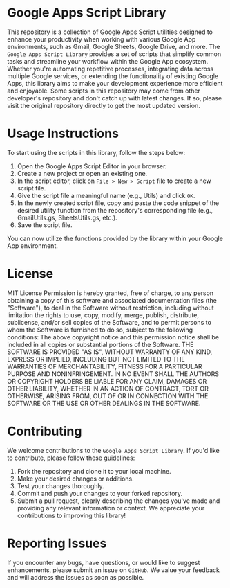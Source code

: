 # Google Apps Script Library
This repository is a collection of Google Apps Script utilities designed to enhance your productivity when working with various Google App environments, such as Gmail, Google Sheets, Google Drive, and more. The `Google Apps Script Library` provides a set of scripts that simplify common tasks and streamline your workflow within the Google App ecosystem. Whether you're automating repetitive processes, integrating data across multiple Google services, or extending the functionality of existing Google Apps, this library aims to make your development experience more efficient and enjoyable.
Some scripts in this repository may come from other developer's repository and don't catch up with latest changes. If so, please visit the original repository directly to get the most updated version.

# Usage Instructions
To start using the scripts in this library, follow the steps below:
1. Open the Google Apps Script Editor in your browser.
2. Create a new project or open an existing one.
3. In the script editor, click on `File > New > Script` file to create a new script file.
4. Give the script file a meaningful name (e.g., Utils) and click `OK`.
5. In the newly created script file, copy and paste the code snippet of the desired utility function from the repository's corresponding file (e.g., GmailUtils.gs, SheetsUtils.gs, etc.).
6. Save the script file.

You can now utilize the functions provided by the library within your Google App environment.

# License
MIT License
Permission is hereby granted, free of charge, to any person obtaining a copy of this software and associated documentation files (the "Software"), to deal in the Software without restriction, including without limitation the rights to use, copy, modify, merge, publish, distribute, sublicense, and/or sell copies of the Software, and to permit persons to whom the Software is furnished to do so, subject to the following conditions:
The above copyright notice and this permission notice shall be included in all copies or substantial portions of the Software.
THE SOFTWARE IS PROVIDED "AS IS", WITHOUT WARRANTY OF ANY KIND, EXPRESS OR IMPLIED, INCLUDING BUT NOT LIMITED TO THE WARRANTIES OF MERCHANTABILITY, FITNESS FOR A PARTICULAR PURPOSE AND NONINFRINGEMENT. IN NO EVENT SHALL THE AUTHORS OR COPYRIGHT HOLDERS BE LIABLE FOR ANY CLAIM, DAMAGES OR OTHER LIABILITY, WHETHER IN AN ACTION OF CONTRACT, TORT OR OTHERWISE, ARISING FROM, OUT OF OR IN CONNECTION WITH THE SOFTWARE OR THE USE OR OTHER DEALINGS IN THE SOFTWARE.

# Contributing
We welcome contributions to the `Google Apps Script Library`. If you'd like to contribute, please follow these guidelines:
1. Fork the repository and clone it to your local machine.
2. Make your desired changes or additions.
3. Test your changes thoroughly.
4. Commit and push your changes to your forked repository.
5. Submit a pull request, clearly describing the changes you've made and providing any relevant information or context.
We appreciate your contributions to improving this library!

# Reporting Issues
If you encounter any bugs, have questions, or would like to suggest enhancements, please submit an issue on `GitHub`. We value your feedback and will address the issues as soon as possible.
